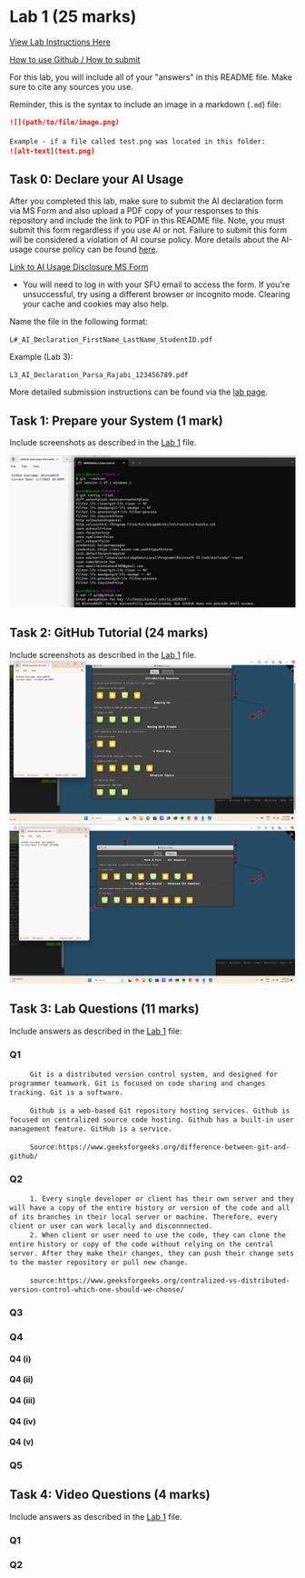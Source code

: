 # Lab 1 (25 marks)

[View Lab Instructions Here](L1.md)

[How to use Github / How to submit](https://parsa-rajabi.github.io/CS-5500/#/labs?id=github-classroom)

For this lab, you will include all of your "answers" in this README file. Make sure to cite any sources you use. 

Reminder, this is the syntax to include an image in a markdown (`.md`) file:
```markdown
![](path/to/file/image.png)

Example - if a file called test.png was located in this folder:
![alt-text](test.png)
```

## Task 0: Declare your AI Usage

After you completed this lab, make sure to submit the AI declaration form via MS Form and also upload a PDF copy of your responses to this repository and include the link to PDF in this README file. Note, you must submit this form regardless if you use AI or not. Failure to submit this form will be considered a violation of AI course policy. More details about the AI-usage course policy can be found [here](https://parsa-rajabi.github.io/CS-5500/#/ai-policy).

[Link to AI Usage Disclosure MS Form](https://parsa-rajabi.github.io/CS-5500/#/ai-policy?id=disclosure-of-ai-use)

- You will need to log in with your SFU email to access the form. If you're unsuccessful, try using a different browser or incognito mode. Clearing your cache and cookies may also help.

Name the file in the following format: 

`L#_AI_Declaration_FirstName_LastName_StudentID.pdf`

Example (Lab 3):

`L3_AI_Declaration_Parsa_Rajabi_123456789.pdf`


More detailed submission instructions can be found via the [lab page](https://parsa-rajabi.github.io/CS-5500/#/labs).


## Task 1: Prepare your System (1 mark)

Include screenshots as described in the [Lab 1](L1.md) file.

![](/images/gitSetUp.png)


## Task 2: GitHub Tutorial (24 marks)

Include screenshots as described in the [Lab 1](L1.md) file.
![](/images/git1.png)
![](/images/git2.png)


## Task 3: Lab Questions (11 marks)

Include answers as described in the [Lab 1](L1.md) file:

### Q1 
         Git is a distributed version control system, and designed for programmer teamwork. Git is focused on code sharing and changes tracking. Git is a software.
         
         Github is a web-based Git repository hosting services. Github is focused on centralized source code hosting. Github has a built-in user management feature. GitHub is a service.

         Source:https://www.geeksforgeeks.org/difference-between-git-and-github/
### Q2
         1. Every single developer or client has their own server and they will have a copy of the entire history or version of the code and all of its branches in their local server or machine. Therefore, every client or user can work locally and disconnnected. 
         2. When client or user need to use the code, they can clone the entire history or copy of the code without relying on the central server. After they make their changes, they can push their change sets to the master repository or pull new change.

         source:https://www.geeksforgeeks.org/centralized-vs-distributed-version-control-which-one-should-we-choose/

### Q3

### Q4

#### Q4 (i)

#### Q4 (ii)

#### Q4 (iii)

#### Q4 (iv)

#### Q4 (v)

### Q5

## Task 4: Video Questions (4 marks)

Include answers as described in the [Lab 1](L1.md) file.

### Q1

### Q2
